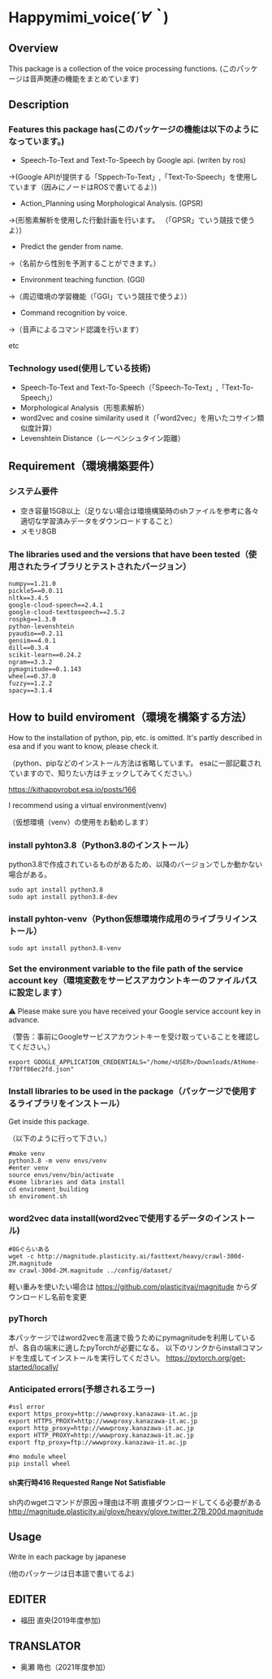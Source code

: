 # Happymimi_voice(*´∀｀*)

## Overview
This package is a collection of the voice processing functions.
(このパッケージは音声関連の機能をまとめています)

## Description
### Features this package has(このパッケージの機能は以下のようになっています。)
- Speech-To-Text and Text-To-Speech by Google api. (writen by ros)

 →(Google APIが提供する「Sppech-To-Text」,「Text-To-Speech」を使用しています（因みにノードはROSで書いてるよ）)
 
- Action_Planning using Morphological Analysis. (GPSR)

 →(形態素解析を使用した行動計画を行います。 （「GPSR」ていう競技で使うよ）)
 
- Predict the gender from name.

 →（名前から性別を予測することができます。）
 
- Environment teaching function. (GGI)
 
 →（周辺環境の学習機能（「GGI」ていう競技で使うよ））

- Command recognition by voice.

→（音声によるコマンド認識を行います）
  
  etc

### Technology used(使用している技術)
- Speech-To-Text and Text-To-Speech（「Speech-To-Text」,「Text-To-Speech」）
- Morphological Analysis（形態素解析）
- word2vec and cosine similarity used it（「word2vec」を用いたコサイン類似度計算）
- Levenshtein Distance（レーベンシュタイン距離）

## Requirement（環境構築要件）
### システム要件
- 空き容量15GB以上（足りない場合は環境構築時のshファイルを参考に各々適切な学習済みデータをダウンロードすること）
- メモリ8GB

### The libraries used and the versions that have been tested（使用されたライブラリとテストされたバージョン）
```
numpy==1.21.0
pickle5==0.0.11
nltk==3.4.5
google-cloud-speech==2.4.1
google-cloud-texttospeech==2.5.2
rospkg==1.3.0
python-levenshtein
pyaudio==0.2.11
gensim==4.0.1
dill==0.3.4
scikit-learn==0.24.2
ngram==3.3.2
pymagnitude==0.1.143
wheel==0.37.0
fuzzy==1.2.2
spacy==3.1.4
```

## How to build enviroment（環境を構築する方法）
How to the installation of python, pip, etc. is omitted.
It's partly described in esa and if you want to know, please check it.

（python、pipなどのインストール方法は省略しています。
esaに一部記載されていますので、知りたい方はチェックしてみてください。）

https://kithappyrobot.esa.io/posts/166

I recommend using a virtual environment(venv)

（仮想環境（venv）の使用をお勧めします）

### install pyhton3.8（Python3.8のインストール）
python3.8で作成されているものがあるため、以降のバージョンでしか動かない場合がある。
```
sudo apt install python3.8
sudo apt install python3.8-dev
```

### install pyhton-venv（Python仮想環境作成用のライブラリインストール）
```
sudo apt install python3.8-venv
```

### Set the environment variable to the file path of the service account key（環境変数をサービスアカウントキーのファイルパスに設定します）
:warning: Please make sure you have received your Google service account key in advance.

（警告：事前にGoogleサービスアカウントキーを受け取っていることを確認してください。）

```
export GOOGLE_APPLICATION_CREDENTIALS="/home/<USER>/Downloads/AtHome-f70ff86ec2fd.json"
```
### Install libraries to be used in the package（パッケージで使用するライブラリをインストール）
Get inside this package.

（以下のように行って下さい。）

```
#make venv
python3.8 -m venv envs/venv
#enter venv
source envs/venv/bin/activate
#some libraries and data install
cd enviroment_building
sh enviroment.sh

```

### word2vec data install(word2vecで使用するデータのインストール)
```
#8Gぐらいある
wget -c http://magnitude.plasticity.ai/fasttext/heavy/crawl-300d-2M.magnitude
mv crawl-300d-2M.magnitude ../config/dataset/
```
軽い重みを使いたい場合は
https://github.com/plasticityai/magnitude
からダウンロードし名前を変更


### pyThorch
本パッケージではword2vecを高速で扱うためにpymagnitudeを利用しているが、各自の端末に適したpyTorchが必要になる。
以下のリンクからinstallコマンドを生成してインストールを実行してください。
https://pytorch.org/get-started/locally/

### Anticipated errors(予想されるエラー)
```
#ssl error
export https_proxy=http://wwwproxy.kanazawa-it.ac.jp
export HTTPS_PROXY=http://wwwproxy.kanazawa-it.ac.jp
export http_proxy=http://wwwproxy.kanazawa-it.ac.jp
export HTTP_PROXY=http://wwwproxy.kanazawa-it.ac.jp
export ftp_proxy=ftp://wwwproxy.kanazawa-it.ac.jp

#no module wheel
pip install wheel
```
#### sh実行時416 Requested Range Not Satisfiable
sh内のwgetコマンドが原因→理由は不明
直接ダウンロードしてくる必要がある
http://magnitude.plasticity.ai/glove/heavy/glove.twitter.27B.200d.magnitude

## Usage
Write in each package by japanese

(他のパッケージは日本語で書いてるよ)

## EDITER
- 福田 直央(2019年度参加)

## TRANSLATOR
- 奥瀬 皓也（2021年度参加）

